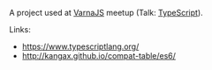 A project used at [VarnaJS](https://www.facebook.com/varnajs/) meetup (Talk: [TypeScript](https://www.facebook.com/events/497475407626353/)).

Links:

* https://www.typescriptlang.org/
* http://kangax.github.io/compat-table/es6/